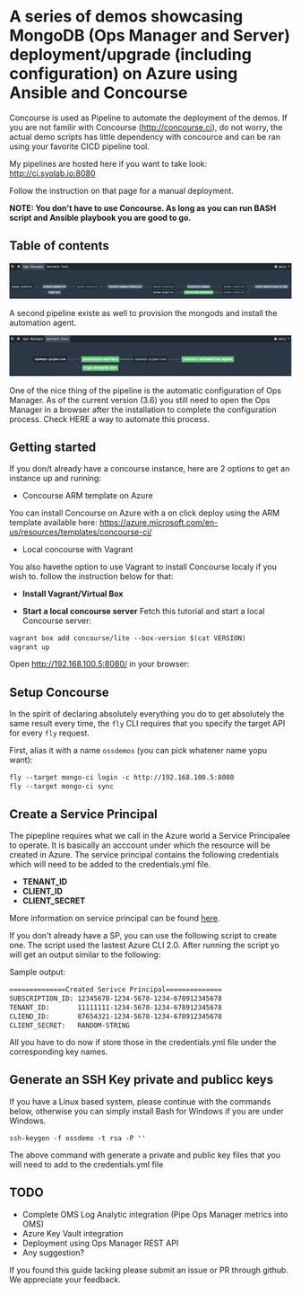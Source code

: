 # A series of demos showcasing MongoDB (Ops Manager and Server) deployment/upgrade (including configuration) on Azure using Ansible and Concourse 

Concourse is used as Pipeline to automate the deployment of the demos. If you are not familir with Concourse (http://concourse.ci), do not worry, the actual demo scripts
has little dependency with concource and can be ran using your favorite CICD pipeline tool.

My pipelines are hosted here if you want to take look: http://ci.syolab.io:8080

Follow the instruction on that page for a manual deployment.


**NOTE: You don't have to use Concourse. As long as you can run BASH script and Ansible playbook you are good to go.**


## Table of contents


![OpsMgr](/docs/pipeline1.png "OpsMgr")

A second pipeline existe as well to provision the mongods and install the automation agent.

![Mongods](/docs/pipeline2.png "Mongods")

One of the nice thing of the pipeline is the automatic configuration of Ops Manager. As of the current version (3.6) you still need to open the Ops Manager in a browser after the installation to complete the configuration process. Check HERE a way to automate this process.



## Getting started

If you don/t already have a concourse instance, here are 2 options to get an instance up and running:

* Concourse ARM template on Azure

You can install Concourse on Azure with a on click deploy using the ARM template available here: https://azure.microsoft.com/en-us/resources/templates/concourse-ci/

* Local concourse with Vagrant

You also havethe option to use Vagrant to install Concourse localy if you wish to. follow the instruction below for that:

- **Install Vagrant/Virtual Box**


- **Start a local concourse server** 
Fetch this tutorial and start a local Concourse server:

```
vagrant box add concourse/lite --box-version $(cat VERSION)
vagrant up
```

Open http://192.168.100.5:8080/ in your browser:


Setup Concourse
----------------

In the spirit of declaring absolutely everything you do to get absolutely the same result every time, the `fly` CLI requires that you specify the target API for every `fly` request.

First, alias it with a name `ossdemos` (you can pick whatener name yopu want):

```
fly --target mongo-ci login -c http://192.168.100.5:8080
fly --target mongo-ci sync

```

Create a Service Principal
----------------

The pipepline requires what we call in the Azure world a Service Principalee to operate. It is basically an acccount under which the resource will be created in Azure. The service principal contains the following credentials which will need to be added to the credentials.yml file.

- **TENANT_ID**
- **CLIENT_ID**
- **CLIENT_SECRET** 

More information on service principal can be found [here](https://docs.microsoft.com/en-us/cli/azure/create-an-azure-service-principal-azure-cli?toc=%2fazure%2fazure-resource-manager%2ftoc.json).

If you don't already have a SP, you can use the following script to create one. The script used the lastest Azure CLI 2.0.
After running the script yo will get an output similar to the following:

  Sample output:
  ```
  ==============Created Serivce Principal==============
  SUBSCRIPTION_ID: 12345678-1234-5678-1234-678912345678
  TENANT_ID:       11111111-1234-5678-1234-678912345678
  CLIEND_ID:       87654321-1234-5678-1234-678912345678
  CLIENT_SECRET:   RANDOM-STRING
  ``` 
All you have to do now if store those in the credentials.yml file under the corresponding key names.

Generate an SSH Key private and publicc keys
----------------

If you have a Linux based system, please continue with the commands below, otherwise you can simply install Bash for Windows if you are under Windows.

```
ssh-keygen -f ossdemo -t rsa -P ''
```
The above command with generate a private and public key files that you will need to add to the credentials.yml file

TODO
----------------

* Complete OMS Log Analytic integration (Pipe Ops Manager metrics into OMS) 
* Azure Key Vault integration
* Deployment using Ops Manager REST API 
* Any suggestion?



If you found this guide lacking please submit an issue or PR through github. We appreciate your feedback.



            
